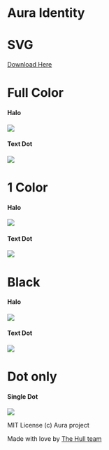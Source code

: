 # Aura Identity

# SVG
[Download Here](https://raw.github.com/aurajs/aura-identity/master/logo/logo.svg)

# Full Color

#### Halo
<img src="https://raw.github.com/aurajs/aura-identity/master/logo/export/halo.png" with="200"/>

#### Text Dot
<img src="https://raw.github.com/aurajs/aura-identity/master/logo/export/text_dot.png" with="200"/>


# 1 Color
#### Halo
<img src="https://raw.github.com/aurajs/aura-identity/master/logo/export/1_color_halo.png" with="200"/>

#### Text Dot
<img src="https://raw.github.com/aurajs/aura-identity/master/logo/export/1_color_text_dot.png" with="200"/>

# Black

#### Halo
<img src="https://raw.github.com/aurajs/aura-identity/master/logo/export/black_halo.png" with="200"/>

#### Text Dot
<img src="https://raw.github.com/aurajs/aura-identity/master/logo/export/black_text_dot.png" with="200"/>

# Dot only

#### Single Dot
<img src="https://raw.github.com/aurajs/aura-identity/master/logo/export/dot_single.png" with="200"/>


MIT License (c) Aura project

Made with love by [The Hull team](http://hull.io)


